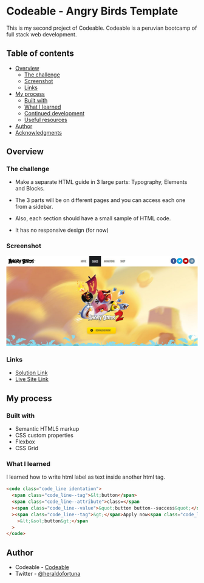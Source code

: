 # Codeable - Angry Birds Template

This is my second project of Codeable. Codeable is a peruvian bootcamp of full stack web development.

## Table of contents

- [Overview](#overview)
  - [The challenge](#the-challenge)
  - [Screenshot](#screenshot)
  - [Links](#links)
- [My process](#my-process)
  - [Built with](#built-with)
  - [What I learned](#what-i-learned)
  - [Continued development](#continued-development)
  - [Useful resources](#useful-resources)
- [Author](#author)
- [Acknowledgments](#acknowledgments)

## Overview

### The challenge

- Make a separate HTML guide in 3 large parts: Typography, Elements and Blocks.

- The 3 parts will be on different pages and you can access each one from a sidebar.

- Also, each section should have a small sample of HTML code.

* It has no responsive design (for now)

### Screenshot

![](./assets/screenshot.JPG)

### Links

- [Solution Link](https://github.com/heraldofortuna/html-css-essentials)
- [Live Site Link](https://heraldofortuna.github.io/html-css-essentials/)

## My process

### Built with

- Semantic HTML5 markup
- CSS custom properties
- Flexbox
- CSS Grid

### What I learned

I learned how to write html label as text inside another html tag.

```html
<code class="code_line identation">
  <span class="code_line--tag">&lt;button</span>
  <span class="code_line--attribute">class=</span
  ><span class="code_line--value">&quot;button button--success&quot;</span
  ><span class="code_line--tag">&gt;</span>Apply now<span class="code_line--tag"
    >&lt;&sol;button&gt;</span
  >
</code>
```

## Author

- Codeable - [Codeable](https://www.codeable.la/)
- Twitter - [@heraldofortuna](https://twitter.com/heraldofortuna)
